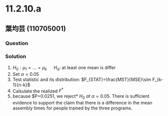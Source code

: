 # 11.2.10.a
## 葉均芸 (110705001) 

### Question

### Solution
1. $H_0:\mu_1=…=\mu_k$ &emsp; $H_a:$ at least one mean is differ
2. Set  $\alpha=0.05$
3. Test statistic and its distribution: $F_{STAT}=\frac{MST}{MSE}\sim F_{k-1}{n-k}$
4. Calsulate the realized $F^*$
6. because $P=0.0251, we reject* $H_0$ *at* $\alpha=0.05$.
There is sufficient evidence to support the claim that there is a difference in the mean assembly times for people trained by the three programs.
